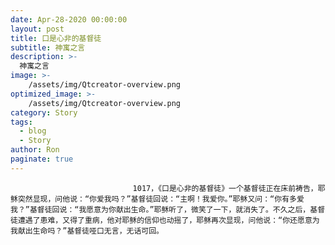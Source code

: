 ```yaml
---
date: Apr-28-2020 00:00:00
layout: post
title: 口是心非的基督徒
subtitle: 神寓之言
description: >-
  神寓之言
image: >-
    /assets/img/Qtcreator-overview.png
optimized_image: >-
    /assets/img/Qtcreator-overview.png
category: Story
tags:
  - blog
  - Story
author: Ron
paginate: true
---
```


							　　1017，《口是心非的基督徒》一个基督徒正在床前祷告，耶稣突然显现，问他说：“你爱我吗？”基督徒回说：“主啊！我爱你。”耶稣又问：“你有多爱我？”基督徒回说：“我愿意为你献出生命。”耶稣听了，微笑了一下，就消失了。不久之后，基督徒遭遇了患难，又得了重病，他对耶稣的信仰也动摇了，耶稣再次显现，问他说：“你还愿意为我献出生命吗？”基督徒哑口无言，无话可回。
							
							
						